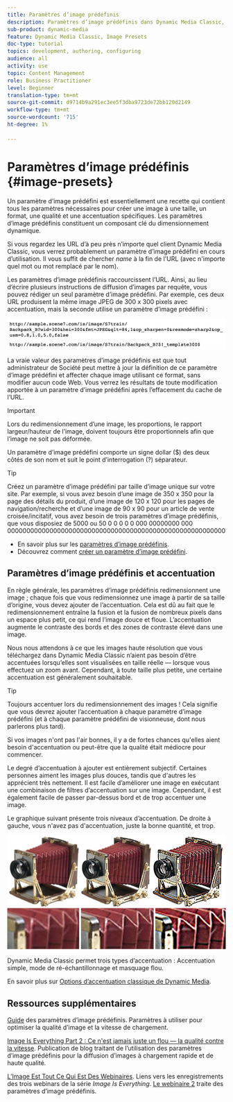 ```yaml
---
title: Paramètres d’image prédéfinis
description: Paramètres d’image prédéfinis dans Dynamic Media Classic, vous disposez de tous les paramètres nécessaires pour créer une image à une taille, un format, une qualité et une accentuation spécifiques. Les paramètres d’image prédéfinis constituent un composant clé du dimensionnement dynamique. Lorsque vous consultez une URL dans Dynamic Media Classic, vous pouvez facilement déterminer si un paramètre d’image prédéfini est en cours d’utilisation. Découvrez les paramètres d’image prédéfinis, pourquoi ils sont si utiles et comment en créer un.
sub-product: dynamic-media
feature: Dynamic Media Classic, Image Presets
doc-type: tutorial
topics: development, authoring, configuring
audience: all
activity: use
topic: Content Management
role: Business Practitioner
level: Beginner
translation-type: tm+mt
source-git-commit: d9714b9a291ec3ee5f3dba9723de72bb120d2149
workflow-type: tm+mt
source-wordcount: '715'
ht-degree: 1%

---
```



# Paramètres d’image prédéfinis {#image-presets}

Un paramètre d’image prédéfini est essentiellement une recette qui contient tous les paramètres nécessaires pour créer une image à une taille, un format, une qualité et une accentuation spécifiques. Les paramètres d’image prédéfinis constituent un composant clé du dimensionnement dynamique.

Si vous regardez les URL d’à peu près n’importe quel client Dynamic Media Classic, vous verrez probablement un paramètre d’image prédéfini en cours d’utilisation. Il vous suffit de chercher $name$ à la fin de l&#39;URL (avec n&#39;importe quel mot ou mot remplacé par le nom).

Les paramètres d’image prédéfinis raccourcissent l’URL. Ainsi, au lieu d’écrire plusieurs instructions de diffusion d’images par requête, vous pouvez rédiger un seul paramètre d’image prédéfini. Par exemple, ces deux URL produisent la même image JPEG de 300 x 300 pixels avec accentuation, mais la seconde utilise un paramètre d’image prédéfini :

![image](assets/image-presets/image-preset-2.png)

La vraie valeur des paramètres d’image prédéfinis est que tout administrateur de Société peut mettre à jour la définition de ce paramètre d’image prédéfini et affecter chaque image utilisant ce format, sans modifier aucun code Web. Vous verrez les résultats de toute modification apportée à un paramètre d’image prédéfini après l’effacement du cache de l’URL.

>[!IMPORTANT]
>
>Lors du redimensionnement d’une image, les proportions, le rapport largeur/hauteur de l’image, doivent toujours être proportionnels afin que l’image ne soit pas déformée.

Un paramètre d’image prédéfini comporte un signe dollar ($) des deux côtés de son nom et suit le point d’interrogation (?) séparateur.

>[!TIP]
>
>Créez un paramètre d’image prédéfini par taille d’image unique sur votre site. Par exemple, si vous avez besoin d’une image de 350 x 350 pour la page des détails du produit, d’une image de 120 x 120 pour les pages de navigation/recherche et d’une image de 90 x 90 pour un article de vente croisée/incitatif, vous avez besoin de trois paramètres d’image prédéfinis, que vous disposiez de 5000 ou 50 0 0 0 0 0 000 00000000 000 000000000000000000000000000000000000000000000000000000000

- En savoir plus sur les [paramètres d’image prédéfinis](https://docs.adobe.com/content/help/en/dynamic-media-classic/using/image-sizing/setting-image-presets.html).
- Découvrez comment [créer un paramètre d’image prédéfini](https://docs.adobe.com/content/help/en/dynamic-media-classic/using/image-sizing/setting-image-presets.html#creating-an-image-preset).

## Paramètres d’image prédéfinis et accentuation

En règle générale, les paramètres d’image prédéfinis redimensionnent une image ; chaque fois que vous redimensionnez une image à partir de sa taille d’origine, vous devez ajouter de l’accentuation. Cela est dû au fait que le redimensionnement entraîne la fusion et la fusion de nombreux pixels dans un espace plus petit, ce qui rend l’image douce et floue. L’accentuation augmente le contraste des bords et des zones de contraste élevé dans une image.

Nous nous attendons à ce que les images haute résolution que vous téléchargez dans Dynamic Media Classic n’aient pas besoin d’être accentuées lorsqu’elles sont visualisées en taille réelle — lorsque vous effectuez un zoom avant. Cependant, à toute taille plus petite, une certaine accentuation est généralement souhaitable.

>[!TIP]
>
>Toujours accentuer lors du redimensionnement des images ! Cela signifie que vous devrez ajouter l’accentuation à chaque paramètre d’image prédéfini (et à chaque paramètre prédéfini de visionneuse, dont nous parlerons plus tard).
>
>Si vos images n&#39;ont pas l&#39;air bonnes, il y a de fortes chances qu&#39;elles aient besoin d&#39;accentuation ou peut-être que la qualité était médiocre pour commencer.

Le degré d’accentuation à ajouter est entièrement subjectif. Certaines personnes aiment les images plus douces, tandis que d&#39;autres les apprécient très nettement. Il est facile d’améliorer une image en exécutant une combinaison de filtres d’accentuation sur une image. Cependant, il est également facile de passer par-dessus bord et de trop accentuer une image.

Le graphique suivant présente trois niveaux d’accentuation. De droite à gauche, vous n&#39;avez pas d&#39;accentuation, juste la bonne quantité, et trop.

![image](assets/image-presets/image-presets-1.jpg)

Dynamic Media Classic permet trois types d’accentuation : Accentuation simple, mode de ré-échantillonnage et masquage flou.

En savoir plus sur [Options d’accentuation classique de Dynamic Media](https://docs.adobe.com/content/help/en/dynamic-media-classic/using/master-files/sharpening-image.html#sharpening_an_image).

## Ressources supplémentaires

[Guide](https://www.adobe.com/content/dam/www/us/en/experience-manager/pdfs/dynamic-media-image-preset-guide.pdf) des paramètres d’image prédéfinis. Paramètres à utiliser pour optimiser la qualité d’image et la vitesse de chargement.

[Image Is Everything Part 2 : Ce n&#39;est jamais juste un flou — la qualité contre la vitesse](https://theblog.adobe.com/image-is-everything-part-2-its-never-just-a-blur-quality-versus-speed/). Publication de blog traitant de l’utilisation des paramètres d’image prédéfinis pour la diffusion d’images à chargement rapide et de haute qualité.

[L’Image Est Tout Ce Qui Est Des Webinaires](https://dynamicmediaseries2019.enterprise.adobeevents.com/). Liens vers les enregistrements des trois webinars de la série _Image Is Everything_. [Le webinaire 2](https://seminars.adobeconnect.com/p6lqaotpjnd3) traite des paramètres d’image prédéfinis.
